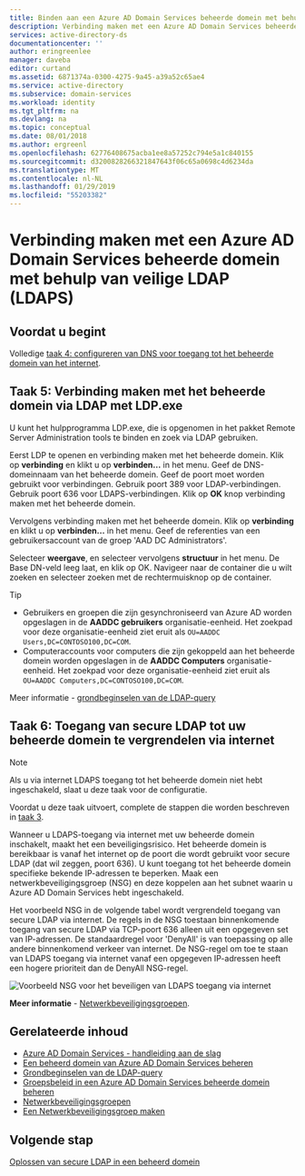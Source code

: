 ```yaml
---
title: Binden aan een Azure AD Domain Services beheerde domein met behulp van Secure LDAP (LDAPS) | Microsoft Docs
description: Verbinding maken met een Azure AD Domain Services beheerde domein met behulp van veilige LDAP (LDAPS)
services: active-directory-ds
documentationcenter: ''
author: eringreenlee
manager: daveba
editor: curtand
ms.assetid: 6871374a-0300-4275-9a45-a39a52c65ae4
ms.service: active-directory
ms.subservice: domain-services
ms.workload: identity
ms.tgt_pltfrm: na
ms.devlang: na
ms.topic: conceptual
ms.date: 08/01/2018
ms.author: ergreenl
ms.openlocfilehash: 62776408675acba1ee8a57252c794e5a1c840155
ms.sourcegitcommit: d3200828266321847643f06c65a0698c4d6234da
ms.translationtype: MT
ms.contentlocale: nl-NL
ms.lasthandoff: 01/29/2019
ms.locfileid: "55203382"
---
```

# <a name="bind-to-an-azure-ad-domain-services-managed-domain-using-secure-ldap-ldaps"></a>Verbinding maken met een Azure AD Domain Services beheerde domein met behulp van veilige LDAP (LDAPS)

## <a name="before-you-begin"></a>Voordat u begint
Volledige [taak 4: configureren van DNS voor toegang tot het beheerde domein van het internet](active-directory-ds-ldaps-configure-dns.md).


## <a name="task-5-bind-to-the-managed-domain-over-ldap-using-ldpexe"></a>Taak 5: Verbinding maken met het beheerde domein via LDAP met LDP.exe
U kunt het hulpprogramma LDP.exe, die is opgenomen in het pakket Remote Server Administration tools te binden en zoek via LDAP gebruiken.

Eerst LDP te openen en verbinding maken met het beheerde domein. Klik op **verbinding** en klikt u op **verbinden...**  in het menu. Geef de DNS-domeinnaam van het beheerde domein. Geef de poort moet worden gebruikt voor verbindingen. Gebruik poort 389 voor LDAP-verbindingen. Gebruik poort 636 voor LDAPS-verbindingen. Klik op **OK** knop verbinding maken met het beheerde domein.

Vervolgens verbinding maken met het beheerde domein. Klik op **verbinding** en klikt u op **verbinden...**  in het menu. Geef de referenties van een gebruikersaccount van de groep 'AAD DC Administrators'.

Selecteer **weergave**, en selecteer vervolgens **structuur** in het menu. De Base DN-veld leeg laat, en klik op OK. Navigeer naar de container die u wilt zoeken en selecteer zoeken met de rechtermuisknop op de container.

> [!TIP]
> - Gebruikers en groepen die zijn gesynchroniseerd van Azure AD worden opgeslagen in de **AADDC gebruikers** organisatie-eenheid. Het zoekpad voor deze organisatie-eenheid ziet eruit als ```OU=AADDC Users,DC=CONTOSO100,DC=COM```.
> - Computeraccounts voor computers die zijn gekoppeld aan het beheerde domein worden opgeslagen in de **AADDC Computers** organisatie-eenheid. Het zoekpad voor deze organisatie-eenheid ziet eruit als ```OU=AADDC Computers,DC=CONTOSO100,DC=COM```.
>
>

Meer informatie - [grondbeginselen van de LDAP-query](https://technet.microsoft.com/library/aa996205.aspx)


## <a name="task-6-lock-down-secure-ldap-access-to-your-managed-domain-over-the-internet"></a>Taak 6: Toegang van secure LDAP tot uw beheerde domein te vergrendelen via internet
> [!NOTE]
> Als u via internet LDAPS toegang tot het beheerde domein niet hebt ingeschakeld, slaat u deze taak voor de configuratie.
>
>

Voordat u deze taak uitvoert, complete de stappen die worden beschreven in [taak 3](active-directory-ds-admin-guide-configure-secure-ldap-enable-ldaps.md).

Wanneer u LDAPS-toegang via internet met uw beheerde domein inschakelt, maakt het een beveiligingsrisico. Het beheerde domein is bereikbaar is vanaf het internet op de poort die wordt gebruikt voor secure LDAP (dat wil zeggen, poort 636). U kunt toegang tot het beheerde domein specifieke bekende IP-adressen te beperken. Maak een netwerkbeveiligingsgroep (NSG) en deze koppelen aan het subnet waarin u Azure AD Domain Services hebt ingeschakeld.

Het voorbeeld NSG in de volgende tabel wordt vergrendeld toegang van secure LDAP via internet. De regels in de NSG toestaan binnenkomende toegang van secure LDAP via TCP-poort 636 alleen uit een opgegeven set van IP-adressen. De standaardregel voor 'DenyAll' is van toepassing op alle andere binnenkomend verkeer van internet. De NSG-regel om toe te staan van LDAPS toegang via internet vanaf een opgegeven IP-adressen heeft een hogere prioriteit dan de DenyAll NSG-regel.

![Voorbeeld NSG voor het beveiligen van LDAPS toegang via internet](./media/active-directory-domain-services-admin-guide/secure-ldap-sample-nsg.png)

**Meer informatie** - [Netwerkbeveiligingsgroepen](../virtual-network/security-overview.md).


## <a name="related-content"></a>Gerelateerde inhoud
* [Azure AD Domain Services - handleiding aan de slag](active-directory-ds-getting-started.md)
* [Een beheerd domein van Azure AD Domain Services beheren](active-directory-ds-admin-guide-administer-domain.md)
* [Grondbeginselen van de LDAP-query](https://technet.microsoft.com/library/aa996205.aspx)
* [Groepsbeleid in een Azure AD Domain Services beheerde domein beheren](active-directory-ds-admin-guide-administer-group-policy.md)
* [Netwerkbeveiligingsgroepen](../virtual-network/security-overview.md)
* [Een Netwerkbeveiligingsgroep maken](../virtual-network/tutorial-filter-network-traffic.md)


## <a name="next-step"></a>Volgende stap
[Oplossen van secure LDAP in een beheerd domein](active-directory-ds-ldaps-troubleshoot.md)
